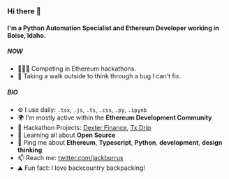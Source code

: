 ### Hi there 👋

#### I'm a Python Automation Specialist and Ethereum Developer working in Boise, Idaho.

##### NOW

- 🏃🏼‍♂️ Competing in Ethereum hackathons.
- 🐞 Taking a walk outside to think through a bug I can't fix.

##### BIO

- ⚙️ I use daily: `.tsx`, `.js`, `.ts`, `.css`, `.py`, `.ipynb`
- 🌍 I'm mostly active within the **Ethereum Development Community**
- 💅 Hackathon Projects: [Dexter Finance](https://dexterdashboard.vercel.app/), [Tx.Drip](https://tx-drip.vercel.app/)
- 🌱 Learning all about **Open Source**
- 💬 Ping me about **Ethereum**, **Typescript**, **Python**, **development**, **design thinking**
- 📫 Reach me: [twitter.com/jackburrus](https://twitter.com/jackburrus)
- ⛰ Fun fact: I love backcountry backpacking! 
